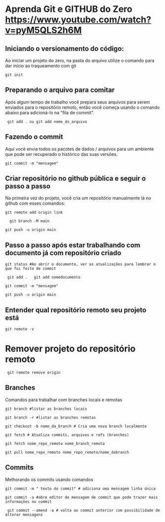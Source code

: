 # Aprenda Git e GITHUB do Zero https://www.youtube.com/watch?v=pyM5QLS2h6M

## Iniciando o versionamento do código:
 Ao iniciar um projeto do zero, na pasta do arquivo utilize o comando para dar início ao traqueamento com git

``` git init ```


## Preparando o arquivo para comitar
Após algum tempo de trabalho você prepara seus arquivos para serem enviados para o repositório remoto, então você começa usando o comando abaixo para adicioná-lo na "fila de commit".

``` git add . ou git add nome_do_arquivo```

## Fazendo o commit
Aqui você envia todos os pacotes de dados / arquivos para um ambiente que pode ser recuperado o histórico das suas versões.

```git commit -m "mensagem"```

## Criar repositório no github pública e seguir o passo a passo
Na primeira vez do projeto, você cria um repositório manualmente lá no github com esses comandos:

```git remote add origin link ```

```  git branch -M main```

``` git push -u origin main ```

## Passo a passo após estar trabalhando com documento já com repositório criado

```git status #Ao abrir o documento, ver as atualizações para lembrar o que foi feito de commit```

 ``` git add .   git add nomedocumento```

``` git commit -m "mensagem" ```

``` git push -u origin main ```

## Entender qual repositório remoto seu projeto está
``` git remote -v ```

# Remover projeto do repositório remoto
``` git remote remove origin```


## Branches

Comandos para trabalhar com branches locais e remotas

```git branch #listar as branches locais```

```git branch -r #listar as branches remotas```

```git checkout -b nome_da_branch # Cria uma nova branch localmente```

```git fetch # Atualiza commits, arquivos e refs (branches)```

```git fetch nome_repo_remoto nome_branch_remota```

```git pull nome_repo_remoto nome_repo_remoto/nome_dabranch```



## Commits
Melhorando os commits usando comandos

```git commit -m " texto do commit" # adiciona uma mensagem linha única```

```git commit -a #abre editor de mensagem de commit que pode trazer mais informações no commit```


``` git commit --amend -a # volta ao commit anterior com possibilidade de alterar mensagens```